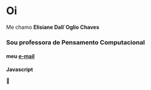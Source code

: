 # Oi
Me chamo **Elisiane Dall´Oglio Chaves**
### Sou professora de Pensamento Computacional
#### meu [e-mail](elisiane.dallolgio@escola.pr.gov.br) 
**Javascript**

:robot:




